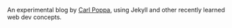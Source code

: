 An experimental blog by [Carl Poppa](https://twitter.com/poppacalypse), using Jekyll and other recently learned web dev concepts. 
